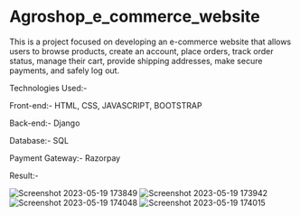 # Agroshop_e_commerce_website
This is a project focused on developing an e-commerce website that allows users to browse products, create an account, place orders, track order status, manage their cart, provide shipping addresses, make secure payments, and safely log out.

Technologies Used:-

Front-end:- HTML, CSS, JAVASCRIPT, BOOTSTRAP

Back-end:- Django

Database:- SQL

Payment Gateway:- Razorpay

    


Result:-

![Screenshot 2023-05-19 173849](https://github.com/ShrinivasJadhav07/Agroshop_e_commerce_website/assets/123792861/658c9831-3819-4172-bdd5-787594793b85)
![Screenshot 2023-05-19 173942](https://github.com/ShrinivasJadhav07/Agroshop_e_commerce_website/assets/123792861/6f549730-02c4-4a48-807a-e5f937f42f92)
![Screenshot 2023-05-19 174048](https://github.com/ShrinivasJadhav07/Agroshop_e_commerce_website/assets/123792861/c2611f1e-40f5-4642-944f-52b5031e8dd8)
![Screenshot 2023-05-19 174015](https://github.com/ShrinivasJadhav07/Agroshop_e_commerce_website/assets/123792861/31e64397-e228-4fe0-bc4e-fa27dc231432)
